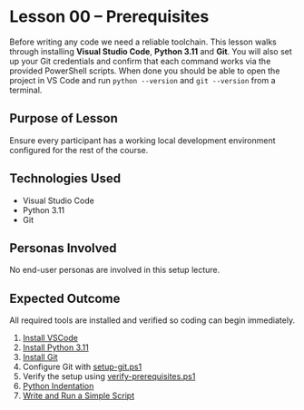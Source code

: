# Lesson 00 – Prerequisites

Before writing any code we need a reliable toolchain. This lesson walks through
installing **Visual Studio Code**, **Python 3.11** and **Git**. You will also
set up your Git credentials and confirm that each command works via the provided
PowerShell scripts. When done you should be able to open the project in VS Code
and run `python --version` and `git --version` from a terminal.

## Purpose of Lesson

Ensure every participant has a working local development environment configured
for the rest of the course.

## Technologies Used

- Visual Studio Code
- Python 3.11
- Git

## Personas Involved

No end-user personas are involved in this setup lecture.

## Expected Outcome

All required tools are installed and verified so coding can begin immediately.

1. [Install VSCode](lecture-01-install-vscode.md)
2. [Install Python 3.11](lecture-02-install-python.md)
3. [Install Git](lecture-03-install-git.md)
4. Configure Git with [setup-git.ps1](setup-git.ps1)
5. Verify the setup using [verify-prerequisites.ps1](source/tests/verify-prerequisites.ps1)
6. [Python Indentation](04-lecture-python-indentation.md)
7. [Write and Run a Simple Script](05-lecture-basic-script.md)
